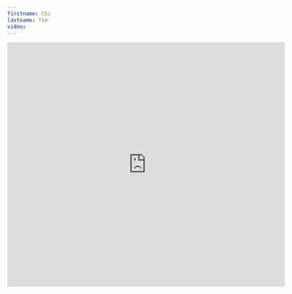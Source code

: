 ```yaml
--- 
firstname: Chi
lastname: Tse
video: 
--- 
```


<iframe src="https://player.vimeo.com/video/560841045" width="640" height="564" frameborder="0" allow="autoplay; fullscreen" allowfullscreen></iframe>